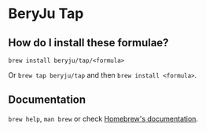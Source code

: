 # BeryJu Tap

## How do I install these formulae?

`brew install beryju/tap/<formula>`

Or `brew tap beryju/tap` and then `brew install <formula>`.

## Documentation

`brew help`, `man brew` or check [Homebrew's documentation](https://docs.brew.sh).
